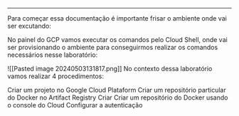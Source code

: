 ----------

Para começar essa documentação é importante frisar o ambiente onde vai ser excutando: 

No painel do GCP vamos executar os comandos pelo Cloud Shell, onde vai ser provisionando o ambiente para conseguirmos realizar os comandos necessários nesse laboratório: 

![[Pasted image 20240503131817.png]]
No contexto dessa laboratório vamos realizar 4 procedimentos: 

Criar um projeto no Google Cloud Plataform 
Criar um repositório particular do Docker no Artifact Registry
Criar Criar um repositório do Docker usando o console do Cloud 
Configurar a autenticação
